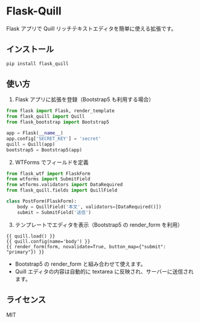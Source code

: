 # Flask-Quill

Flask アプリで Quill リッチテキストエディタを簡単に使える拡張です。

## インストール

```bash
pip install flask_quill
```

## 使い方

1. Flask アプリに拡張を登録（Bootstrap5 も利用する場合）

```python
from flask import Flask, render_template
from flask_quill import Quill
from flask_bootstrap import Bootstrap5

app = Flask(__name__)
app.config['SECRET_KEY'] = 'secret'
quill = Quill(app)
bootstrap5 = Bootstrap5(app)
```

2. WTForms でフィールドを定義

```python
from flask_wtf import FlaskForm
from wtforms import SubmitField
from wtforms.validators import DataRequired
from flask_quill.fields import QuillField

class PostForm(FlaskForm):
    body = QuillField('本文', validators=[DataRequired()])
    submit = SubmitField('送信')
```

3. テンプレートでエディタを表示（Bootstrap5 の render_form を利用）

```jinja
{{ quill.load() }}
{{ quill.config(name='body') }}
{{ render_form(form, novalidate=True, button_map={"submit": "primary"}) }}
```

- Bootstrap5 の render_form と組み合わせて使えます。
- Quill エディタの内容は自動的に textarea に反映され、サーバーに送信されます。

## ライセンス

MIT
